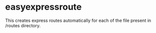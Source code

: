 # easyexpressroute
This creates express routes automatically for each of the file present in /routes directory.
